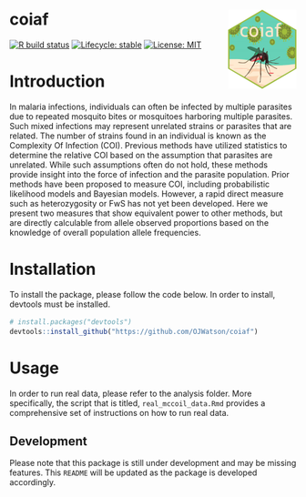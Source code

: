 
<!-- README.md is generated from README.Rmd. Please edit that file -->

# coiaf <a href='https://github.com/OJWatson/coiaf'><img src='man/figures/logo_v2_light_green.png' align="right" height="139" /></a>

<!-- badges: start -->

[![R build
status](https://github.com/OJWatson/coiaf/workflows/R-CMD-check/badge.svg)](https://github.com/OJWatson/coiaf/actions)
[![Lifecycle:
stable](https://img.shields.io/badge/lifecycle-stable-brightgreen.svg)](https://www.tidyverse.org/lifecycle/#stable)
[![License:
MIT](https://img.shields.io/badge/License-MIT-yellow.svg)](https://opensource.org/licenses/MIT)
<!-- badges: end -->

# Introduction

In malaria infections, individuals can often be infected by multiple
parasites due to repeated mosquito bites or mosquitoes harboring
multiple parasites. Such mixed infections may represent unrelated
strains or parasites that are related. The number of strains found in an
individual is known as the Complexity Of Infection (COI). Previous
methods have utilized statistics to determine the relative COI based on
the assumption that parasites are unrelated. While such assumptions
often do not hold, these methods provide insight into the force of
infection and the parasite population. Prior methods have been proposed
to measure COI, including probabilistic likelihood models and Bayesian
models. However, a rapid direct measure such as heterozygosity or FwS
has not yet been developed. Here we present two measures that show
equivalent power to other methods, but are directly calculable from
allele observed proportions based on the knowledge of overall population
allele frequencies.

# Installation

To install the package, please follow the code below. In order to
install, devtools must be installed.

``` r
# install.packages("devtools")
devtools::install_github("https://github.com/OJWatson/coiaf")
```

# Usage

In order to run real data, please refer to the analysis folder. More
specifically, the script that is titled, `real_mccoil_data.Rmd` provides
a comprehensive set of instructions on how to run real data.

## Development

Please note that this package is still under development and may be
missing features. This `README` will be updated as the package is
developed accordingly.
